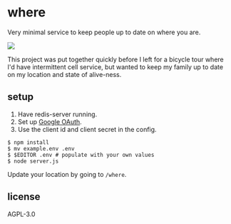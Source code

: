 # where

Very minimal service to keep people up to date on where you are.

![](https://imgur.com/wZGbmOC.png)

This project was put together quickly before I left for a bicycle tour
where I'd have intermittent cell service, but wanted to keep my family
up to date on my location and state of alive-ness.

## setup

1. Have redis-server running.
2. Set up [Google OAuth](https://developers.google.com/identity/protocols/OAuth2).
3. Use the client id and client secret in the config.

``` console
$ npm install
$ mv example.env .env
$ $EDITOR .env # populate with your own values
$ node server.js
```

Update your location by going to `/where`.

## license

AGPL-3.0
